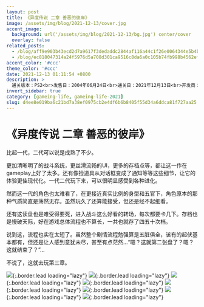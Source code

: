 ```yaml
---
layout: post
title: 《异度传说 二章 善恶的彼岸》
image: /assets/img/blog/2021-12-13/cover.jpg
accent_image: 
  background: url('/assets/img/blog/2021-12-13/bg.jpg') center/cover
  overlay: false
related_posts:
  - /blog/aff9e903b43ecd2d7a9617f3dedaddc2844af116a44c1f26e0064344e5b4beb6/
  - /blog/ec818047314a24f5976d5a708d301ca9516c8da6a0c105b74fb998b4562efbda/
accent_color: '#ccc'
theme_color: '#ccc'
date: 2021-12-13 01:11:54 +0800
description: >
  通关版本：PS2<br>发售日：2004年06月24日<br>通关日：2021年12月13日<br>开发商：Monolith Soft<br>发行商：南梦宫
invert_sidebar: true
category: [gameing-life, gameing-life-2021]
slug: d4ee8e019ba6c21bd7a38ef0975cb2e4df6b6b8405f55d34a6ddca81f727aa25
---
```


# 《异度传说 二章 善恶的彼岸》

比起一代，二代可以说是成熟了不少。

更加清晰明了的战斗系统，更丝滑流畅的UI，更多的存档点等，都让这一作在gameplay上好了太多。还有像捡道具从对话框变成了通知等等这些细节，让它的体验更佳现代化。一代二代玩下来，可以很明显感受到各种进化。

然而这一代的角色也太难看了，在更接近真实比例的身型和五官下，角色原本的那种气质简直是荡然无存。虽然玩久了还算能接受，但还是经不起细看。

还有这读盘也是难受得要死，进入战斗这么好看的转场，每次都要卡几下。存档也是慢破天际，好在游戏总体流程也不算长，一共也就存了四五十次档。

说到这，流程也实在太短了。虽然整个剧情流程勉强算是五脏俱全，该有的起伏基本都有，但还是让人感到意犹未尽，甚至有点茫然...“嗯？这就第二张盘了？嗯？这就结束了？”...

不说了，这就去玩第三章。

![](/assets/img/blog/2021-12-13/1.jpg){:.border.lead loading="lazy"}
![](/assets/img/blog/2021-12-13/2.jpg){:.border.lead loading="lazy"}
![](/assets/img/blog/2021-12-13/3.jpg){:.border.lead loading="lazy"}
![](/assets/img/blog/2021-12-13/4.jpg){:.border.lead loading="lazy"}
![](/assets/img/blog/2021-12-13/5.jpg){:.border.lead loading="lazy"}
![](/assets/img/blog/2021-12-13/6.jpg){:.border.lead loading="lazy"}
![](/assets/img/blog/2021-12-13/7.jpg){:.border.lead loading="lazy"}
![](/assets/img/blog/2021-12-13/8.jpg){:.border.lead loading="lazy"}

